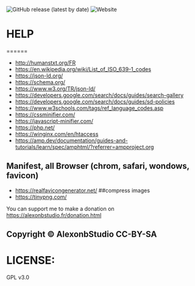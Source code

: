 ![GitHub release (latest by date)](https://img.shields.io/github/v/release/alexonbstudio/website-project)
![Website](https://img.shields.io/website?style=for-the-badge&url=https%3A%2F%2Falexonbstudio.fr)
# HELP
======

+ http://humanstxt.org/FR
+ https://en.wikipedia.org/wiki/List_of_ISO_639-1_codes
+ https://json-ld.org/
+ https://schema.org/
+ https://www.w3.org/TR/json-ld/
+ https://developers.google.com/search/docs/guides/search-gallery
+ https://developers.google.com/search/docs/guides/sd-policies
+ https://www.w3schools.com/tags/ref_language_codes.asp
+ https://cssminifier.com/
+ https://javascript-minifier.com/
+ https://php.net/
+ https://winginx.com/en/htaccess
+ https://amp.dev/documentation/guides-and-tutorials/learn/spec/amphtml/?referrer=ampproject.org

## Manifest, all Browser (chrom, safari, wondows, favicon)
+ https://realfavicongenerator.net/
##compress images
+ https://tinypng.com/


You can support me to make a donation on https://alexonbstudio.fr/donation.html


Copyright &copy; AlexonbStudio CC-BY-SA
------
LICENSE:
======
GPL v3.0
